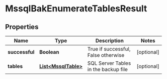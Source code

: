 
# MssqlBakEnumerateTablesResult

## Properties
Name | Type | Description | Notes
------------ | ------------- | ------------- | -------------
**successful** | **Boolean** | True if successful, False otherwise |  [optional]
**tables** | [**List&lt;MssqlTable&gt;**](MssqlTable.md) | SQL Server Tables in the backup file |  [optional]



